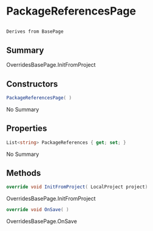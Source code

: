 # PackageReferencesPage

## 
```c#
Derives from BasePage
```

## Summary

OverridesBasePage.InitFromProject
## Constructors

```c#
PackageReferencesPage( ) 
```
No Summary
## Properties

```c#
List<string> PackageReferences { get; set; } 
```
No Summary
## Methods

```c#
override void InitFromProject( LocalProject project) 
```
OverridesBasePage.InitFromProject
```c#
override void OnSave( ) 
```
OverridesBasePage.OnSave
